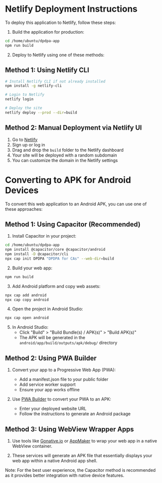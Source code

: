 # Netlify Deployment Instructions

To deploy this application to Netlify, follow these steps:

1. Build the application for production:
```bash
cd /home/ubuntu/dpdpa-app
npm run build
```

2. Deploy to Netlify using one of these methods:

## Method 1: Using Netlify CLI
```bash
# Install Netlify CLI if not already installed
npm install -g netlify-cli

# Login to Netlify
netlify login

# Deploy the site
netlify deploy --prod --dir=build
```

## Method 2: Manual Deployment via Netlify UI
1. Go to [Netlify](https://app.netlify.com/)
2. Sign up or log in
3. Drag and drop the `build` folder to the Netlify dashboard
4. Your site will be deployed with a random subdomain
5. You can customize the domain in the Netlify settings

# Converting to APK for Android Devices

To convert this web application to an Android APK, you can use one of these approaches:

## Method 1: Using Capacitor (Recommended)

1. Install Capacitor in your project:
```bash
cd /home/ubuntu/dpdpa-app
npm install @capacitor/core @capacitor/android
npm install -D @capacitor/cli
npx cap init DPDPA "DPDPA for CAs" --web-dir=build
```

2. Build your web app:
```bash
npm run build
```

3. Add Android platform and copy web assets:
```bash
npx cap add android
npx cap copy android
```

4. Open the project in Android Studio:
```bash
npx cap open android
```

5. In Android Studio:
   - Click "Build" > "Build Bundle(s) / APK(s)" > "Build APK(s)"
   - The APK will be generated in the `android/app/build/outputs/apk/debug/` directory

## Method 2: Using PWA Builder

1. Convert your app to a Progressive Web App (PWA):
   - Add a manifest.json file to your public folder
   - Add service worker support
   - Ensure your app works offline

2. Use [PWA Builder](https://www.pwabuilder.com/) to convert your PWA to an APK:
   - Enter your deployed website URL
   - Follow the instructions to generate an Android package

## Method 3: Using WebView Wrapper Apps

1. Use tools like [Gonative.io](https://gonative.io/) or [AppMaker](https://appmaker.xyz/) to wrap your web app in a native WebView container.

2. These services will generate an APK file that essentially displays your web app within a native Android app shell.

Note: For the best user experience, the Capacitor method is recommended as it provides better integration with native device features.
